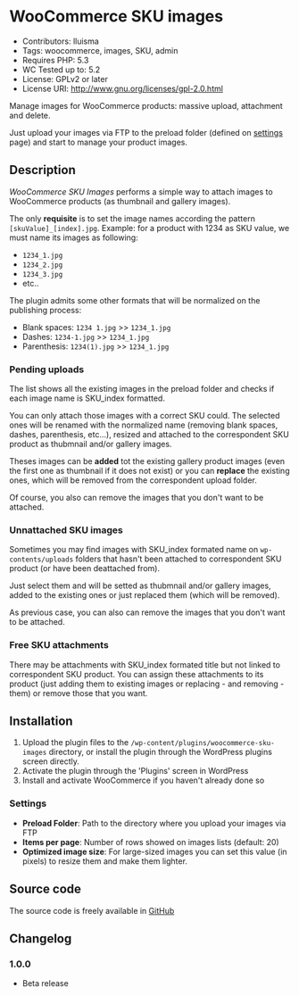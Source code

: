 # WooCommerce SKU images
- Contributors: lluisma
- Tags: woocommerce, images, SKU, admin
- Requires PHP: 5.3
- WC Tested up to: 5.2
- License: GPLv2 or later
- License URI: http://www.gnu.org/licenses/gpl-2.0.html

Manage images for WooCommerce products: massive upload, attachment and delete.

Just upload your images via FTP to the preload folder (defined on [settings](#Settings) page) and start to manage your product images.

## Description ##

*WooCommerce SKU Images* performs a simple way to attach images to WooCommerce products (as thumbnail and gallery images).

The only **requisite** is to set the image names according the pattern `[skuValue]_[index].jpg`.
Example: for a product with 1234 as SKU value, we must name its images as following: 
* ``1234_1.jpg``
* ``1234_2.jpg``
* ``1234_3.jpg``
* etc..

The plugin admits some other formats that will be normalized on the publishing process:
* Blank spaces: ``1234 1.jpg`` >> ``1234_1.jpg`` 
* Dashes: ``1234-1.jpg`` >> ``1234_1.jpg`` 
* Parenthesis: ``1234(1).jpg`` >> ``1234_1.jpg`` 

### Pending uploads ###

The list shows all the existing images in the preload folder and checks if each image name is SKU_index formatted.

You can only attach those images with a correct SKU could. The selected ones will be renamed with the normalized name (removing blank spaces, dashes, parenthesis, etc...), resized and attached to the correspondent SKU product as thubmnail and/or gallery images. 

Theses images can be **added** tot  the existing gallery product images (even the first one as thumbnail if it does not exist) or you can **replace** the existing ones, which will be removed from the correspondent upload folder.

Of course, you also can remove the images that you don't want to be attached.


### Unnattached SKU images ###
Sometimes you may find images with SKU_index formated name on ``wp-contents/uploads`` folders that hasn't been attached to correspondent SKU product (or have been deattached from).

Just select them and will be setted as thubmnail and/or gallery images, added to the existing ones or just replaced them (which will be removed).

As previous case, you can also can remove the images that you don't want to be attached.

### Free SKU attachments ###
There may be attachments with SKU_index formated title but not linked to correspondent SKU product. You can assign these attachments to its product (just adding them to existing images or replacing - and removing - them) or remove those that you want.

## Installation ##

1. Upload the plugin files to the `/wp-content/plugins/woocommerce-sku-images` directory, or install the plugin through the WordPress plugins screen directly.
1. Activate the plugin through the 'Plugins' screen in WordPress
1. Install and activate WooCommerce if you haven't already done so

### Settings ###
* **Preload Folder**: Path to the directory where you upload your images via FTP
* **Items per page**: Number of rows showed on images lists (default: 20)
* **Optimized image size**: For large-sized images you can set this value (in pixels) to resize them and make them lighter.

## Source code ##
The source code is freely available in [GitHub](https://github.com/Lluisma/woocommerce-sku-images)

## Changelog ##
### 1.0.0 ###
* Beta release

